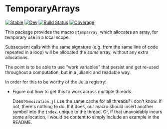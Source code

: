 # TemporaryArrays

[![Stable](https://img.shields.io/badge/docs-stable-blue.svg)](https://kmsherbertvt.github.io/TemporaryArrays.jl/stable/)
[![Dev](https://img.shields.io/badge/docs-dev-blue.svg)](https://kmsherbertvt.github.io/TemporaryArrays.jl/dev/)
[![Build Status](https://github.com/kmsherbertvt/TemporaryArrays.jl/actions/workflows/CI.yml/badge.svg?branch=main)](https://github.com/kmsherbertvt/TemporaryArrays.jl/actions/workflows/CI.yml?query=branch%3Amain)
[![Coverage](https://codecov.io/gh/kmsherbertvt/TemporaryArrays.jl/branch/main/graph/badge.svg)](https://codecov.io/gh/kmsherbertvt/TemporaryArrays.jl)

This package provides the macro `@temparray`,
    which allocates an array, for temporary use in a local scope.

Subsequent calls with the same signature
    (e.g. from the same line of code repeated in a loop)
    will be allocated the *same* array, without any extra allocations.

The point is to be able to use "work variables"
    that persist and get re-used throughout a computation,
    but in a julianic and readable way.

In order for this to be worthy of the Julia registry:
- Figure out how to get this to work across multiple threads.

  Does `Memoization.jl` use the same cache for all threads? I don't know.
  If not, there's nothing to do.
  If it does, our macro should insert another symbol into the `index`,
    unique to the thread.
  Or, if that unavoidably incurs some allocation,
    I would be content to simply include an example in the README.
